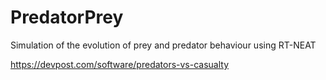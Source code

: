 # PredatorPrey
Simulation of the evolution of prey and predator behaviour using RT-NEAT

https://devpost.com/software/predators-vs-casualty

